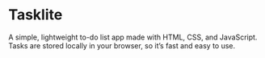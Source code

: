 # Tasklite
A simple, lightweight to-do list app made with HTML, CSS, and JavaScript. Tasks are stored locally in your browser, so it’s fast and easy to use.
